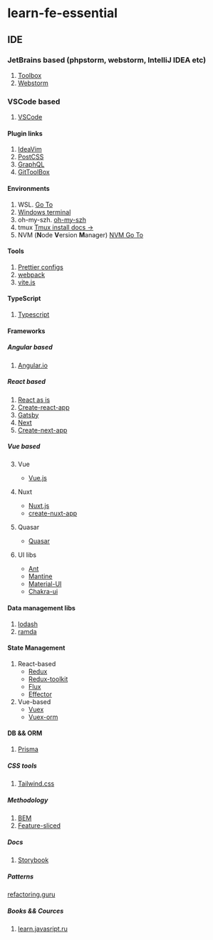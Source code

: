 # learn-fe-essential

## IDE
### JetBrains based (phpstorm, webstorm, IntelliJ IDEA etc)
1. [Toolbox](https://www.jetbrains.com/toolbox-app/)
2. [Webstorm](https://www.jetbrains.com/webstorm/)

### VSCode based
1. [VSCode](https://code.visualstudio.com/insiders/)

#### Plugin links
1. [IdeaVim](https://plugins.jetbrains.com/plugin/164-ideavim)
2. [PostCSS](https://plugins.jetbrains.com/plugin/8578-postcss)
3. [GraphQL](https://plugins.jetbrains.com/plugin/8097-graphql)
4. [GitToolBox](https://plugins.jetbrains.com/plugin/7499-gittoolbox)

#### Environments
1. WSL. [Go To](https://docs.microsoft.com/ru-ru/windows/wsl/install)
2. [Windows terminal](https://apps.microsoft.com/store/detail/windows-terminal/9N0DX20HK701?hl=en-us&gl=US)
3. oh-my-szh. [oh-my-szh](https://github.com/ohmyzsh/ohmyzsh/wiki)
4. tmux [Tmux install docs ->](https://github.com/tmux/tmux/wiki/Installing)
5. NVM (**N**ode **V**ersion **M**anager) [NVM Go To](https://github.com/nvm-sh/nvm)

#### Tools
1. [Prettier configs]()
2. [webpack](https://webpack.js.org/)
3. [vite.js](https://vitejs.dev/guide/)

#### TypeScript
1. [Typescript](https://www.typescriptlang.org/)


#### Frameworks

##### Angular based
1. [Angular.io](https://angular.io/start)
##### React based
1. [React as is]() 
2. [Create-react-app]()
3. [Gatsby]()
4. [Next]()
5. [Create-next-app]()

##### Vue based
3. Vue
    - [Vue.js](https://ru.vuejs.org/)
4. Nuxt
    - [Nuxt.js](https://nuxtjs.org/docs/get-started/installation) 
    - [create-nuxt-app](https://github.com/nuxt/create-nuxt-app)
5. Quasar
   - [Quasar](https://quasar.dev/)

6. UI libs
   - [Ant](https://ant.design/)
   - [Mantine](https://mantine.dev/)
   - [Material-UI](https://mui.com/material-ui/getting-started/overview/)
   - [Chakra-ui](https://chakra-ui.com/getting-started)

#### Data management libs
1. [lodash](https://lodash.com/docs/4.17.15)
2. [ramda](https://ramdajs.com/docs/)


#### State Management
1. React-based
   - [Redux](https://redux.js.org/introduction/getting-started)
   - [Redux-toolkit](https://redux-toolkit.js.org/introduction/getting-started)
   - [Flux](https://fluxcd.io/docs/)
   - [Effector](https://effector.dev/docs/introduction/installation)
2. Vue-based
   - [Vuex](https://vuex.vuejs.org/)
   - [Vuex-orm](https://vuex-orm.org/)

#### DB && ORM
1. [Prisma](https://www.prisma.io/docs/)

##### CSS tools
1. [Tailwind.css](https://tailwindcss.com/docs/installation)

##### Methodology
1. [BEM](https://ru.bem.info/methodology/key-concepts/)
2. [Feature-sliced](https://feature-sliced.design/)


##### Docs
1. [Storybook](https://storybook.js.org/docs/react/get-started/introduction)

##### Patterns
[refactoring.guru](https://refactoring.guru/ru/design-patterns/catalog)


##### Books && Cources
1. [learn.javasript.ru](https://learn.javascript.ru/)


